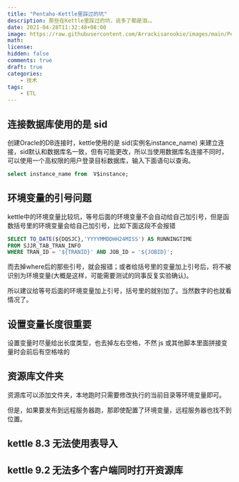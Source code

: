 ```yaml
---
title: "Pentaho-Kettle里踩过的坑"
description: 那些在Kettle里踩过的坑，说多了都是泪。。
date: 2021-04-28T11:32:48+08:00
image: https://raw.githubusercontent.com/Arrackisarookie/images/main/Pentaho.webp
math: 
license: 
hidden: false
comments: true
draft: true
categories:
    - 技术
tags:
    - ETL
---
```


## 连接数据库使用的是 sid
创建Oracle的DB连接时，kettle使用的是 sid(实例名instance_name) 来建立连接，sid默认和数据库名一致，但有可能更改，所以当使用数据库名连接不同时，可以使用一个高权限的用户登录目标数据库，输入下面语句以查询。

``` sql
select instance_name from  V$instance;
```

## 环境变量的引号问题
kettle中的环境变量比较坑，等号后面的环境变量不会自动给自己加引号，但是函数括号里的环境变量会给自己加引号，比如下面这段不会报错

``` sql
SELECT TO_DATE(${DQSJC},'YYYYMMDDHH24MISS') AS RUNNINGTIME
FROM SJJR_TAB_TRAN_INFO
WHERE TRAN_ID = '${TRANID}' AND JOB_ID = '${JOBID}';
```

而去掉where后的那些引号，就会报错；或者给括号里的变量加上引号后，将不被识别为环境变量(大概是这样，可能需要测试的同事反复实验确认)。

所以建议给等号后面的环境变量加上引号，括号里的就别加了。当然数字的也就看情况了。

## 设置变量长度很重要
设置变量时尽量给出长度类型，也去掉左右空格，不然 js 或其他脚本里面拼接变量时会前后有空格啥的

## 资源库文件夹
资源库可以添加文件夹，本地跑时只需要修改执行的当前目录等环境变量即可。

但是，如果要发布到远程服务器跑，那即使配置了环境变量，远程服务器也找不到位置。

## kettle 8.3 无法使用表导入
## kettle 9.2 无法多个客户端同时打开资源库

